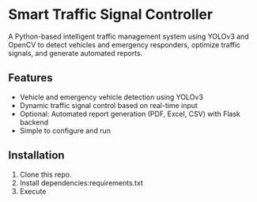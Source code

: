 # Smart Traffic Signal Controller

A Python-based intelligent traffic management system using YOLOv3 and OpenCV to detect vehicles and emergency responders, optimize traffic signals, and generate automated reports.

## Features
- Vehicle and emergency vehicle detection using YOLOv3
- Dynamic traffic signal control based on real-time input
- Optional: Automated report generation (PDF, Excel, CSV) with Flask backend
- Simple to configure and run

## Installation

1. Clone this repo.
2. Install dependencies:requirements.txt
3. Execute
